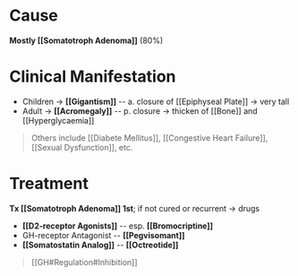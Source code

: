 # Cause
**Mostly [[Somatotroph Adenoma]]** (80%)

# Clinical Manifestation
- Children → **[[Gigantism]]** -- a. closure of [[Epiphyseal Plate]] → very tall
- Adult → **[[Acromegaly]]** -- p. closure → thicken of [[Bone]] and [[Hyperglycaemia]]
> Others include [[Diabete Mellitus]], [[Congestive Heart Failure]], [[Sexual Dysfunction]], etc.

# Treatment
**Tx [[Somatotroph Adenoma]] 1st**; if not cured or recurrent → drugs
- **[[D2-receptor Agonists]]** -- esp. **[[Bromocriptine]]**
- GH-receptor Antagonist -- **[[Pegvisomant]]**
- **[[Somatostatin Analog]]** -- **[[Octreotide]]**

> [[GH#Regulation#Inhibition]]